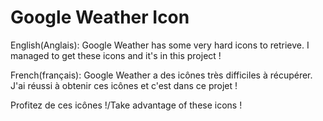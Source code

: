 # Google Weather Icon
English(Anglais): Google Weather has some very hard icons to retrieve. I managed to get these icons and it's in this project !

French(français): Google Weather a des icônes très difficiles à récupérer. J'ai réussi à obtenir ces icônes et c'est dans ce projet !

Profitez de ces icônes !/Take advantage of these icons !

